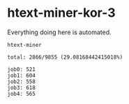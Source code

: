 # htext-miner-kor-3

Everything doing here is automated.

```
htext-miner

total: 2866/9855 (29.08168442415018%)

job0: 521
job1: 604
job2: 558
job3: 618
job4: 565
```
